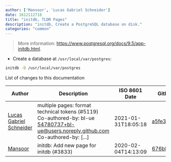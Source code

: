 ```yaml
---
author: ['Mansoor', 'Lucas Gabriel Schneider']
date: 1612112718
title: "initdb, TLDR Pages"
description: "initdb, Create a PostgreSQL database on disk."
categories: "common"
---
```

> More information: <https://www.postgresql.org/docs/9.5/app-initdb.html>.

- Create a database at `/usr/local/var/postgres`:

```bash
initdb -D /usr/local/var/postgres
```
List of changes to this documentation


Author | Description | ISO 8601 Date | GitHub link
------|-----|-----|-----
[Lucas Gabriel Schneider](mailto:casdpa@gmail.com) | multiple pages: format technical tokens (#5119) Co-authored-by: bl-ue <54780737+bl-ue@users.noreply.github.com> Co-authored-by: [...] | 2021-01-31T18:05:18 | [a5fe31bc47ae](https://github.com/tldr-pages/tldr/commit/a5fe31bc47aece3efa5e66b52b3cf384f27d5d72)
[Mansoor](mailto:mansoor.a@livestream.com) | initdb: Add new page for initdb (#3833) | 2020-02-04T14:13:09 | [676bb118418e](https://github.com/tldr-pages/tldr/commit/676bb118418eebfc346307085f72935136092966)

